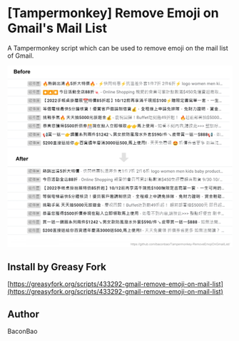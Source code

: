 # [Tampermonkey] Remove Emoji on Gmail's Mail List

A Tampermonkey script which can be used to remove emoji on the mail list of Gmail.

![sample](doc-assets/sample.jpg)

## Install by Greasy Fork

[https://greasyfork.org/scripts/433292-gmail-remove-emoji-on-mail-list](https://greasyfork.org/scripts/433292-gmail-remove-emoji-on-mail-list)

## Author

BaconBao
